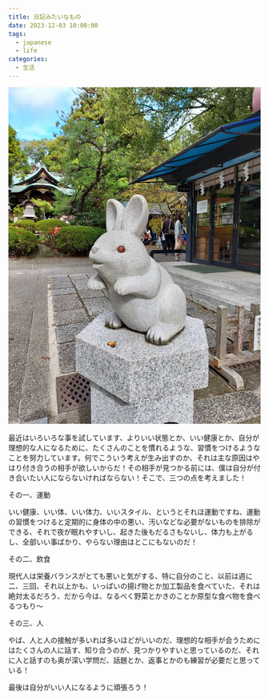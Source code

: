 ```yaml
---
title: 日記みたいなもの
date: 2023-12-03 10:00:00
tags: 
  - japanese
  - life
categories:
  - 生活
---
```


![](images/2023-12-03日記みたいなもの/1_65JywErW_CuZIxm_8YqhFA.webp)

最近はいろいろな事を試しています、よりいい状態とか、いい健康とか、自分が理想的な人になるために、たくさんのことを慣れるような、習慣をつけるようなことを努力しています。何でこういう考えが生み出すのか、それは主な原因はやはり付き合うの相手が欲しいからだ！その相手が見つかる前には、僕は自分が付き合いたい人にならないければならない！そこで、三つの点を考えました！

その一、運動

いい健康、いい体、いい体力、いいスタイル、というとそれほ運動ですね、運動の習慣をつけると定期的に身体の中の悪い、汚いなどな必要がないものを排除ができる、それで夜が眠れやすいし、起きた後もだるさもないし、体力も上がるし、全部いい事ばかり、やらない理由はとこにもないのだ！

その二、飲食

現代人は栄養バランスがとても悪いと気がする、特に自分のこと、以前は週に二、三回、それ以上かも、いっぱいの揚げ物とか加工製品を食べていた、それは絶対太るだろう、だから今は、なるべく野菜とかきのことか原型な食べ物を食べるつもり〜

その三、人

やば、人と人の接触が多いれば多いほどがいいのだ、理想的な相手が会うためにはたくさんの人に話す、知り合うのが、見つかりやすいと思っているのだ、それに人と話すのも奥が深い学問だ、話題とか、返事とかのも練習が必要だと思っている！

最後は自分がいい人になるように頑張ろう！
